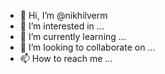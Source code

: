 - 👋 Hi, I’m @nikhilverm
- 👀 I’m interested in ...
- 🌱 I’m currently learning ...
- 💞️ I’m looking to collaborate on ...
- 📫 How to reach me ...

<!---
nikhilverm/nikhilverm is a ✨ special ✨ repository because its `README.md` (this file) appears on your GitHub profile.
You can click the Preview link to take a look at your changes.
--->
